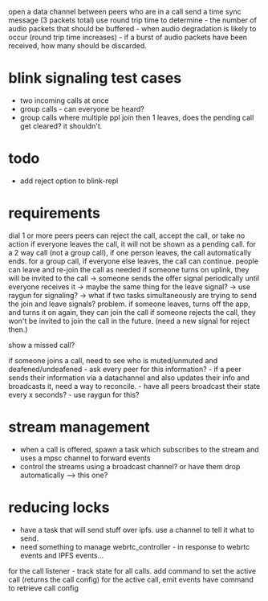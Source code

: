 
open a data channel between peers who are in a call
send a time sync message (3 packets total)
use round trip time to determine 
    - the number of audio packets that should be buffered
    - when audio degradation is likely to occur (round trip time increases)
    - if a burst of audio packets have been received, how many should be discarded. 


# blink signaling test cases
- two incoming calls at once
- group calls - can everyone be heard? 
- group calls where multiple ppl join then 1 leaves, does the pending call get cleared? it shouldn't. 


# todo
- add reject option to blink-repl


# requirements
dial 1 or more peers
peers can reject the call, accept the call, or take no action
if everyone leaves the call, it will not be shown as a pending call. 
for a 2 way call (not a group call), if one person leaves, the call automatically ends.
for a group call, if everyone else leaves, the call can continue. 
people can leave and re-join the call as needed
if someone turns on uplink, they will be invited to the call 
    -> someone sends the offer signal periodically until everyone receives it
    -> maybe the same thing for the leave signal? 
    -> use raygun for signaling? 
    -> what if two tasks simultaneously are trying to send the join and leave signals? problem. 
if someone leaves, turns off the app, and turns it on again, they can join the call
if someone rejects the call, they won't be invited to join the call in the future. (need a new signal for reject then.)

show a missed call?

if someone joins a call, need to see who is muted/unmuted and deafened/undeafened
    - ask every peer for this information?
    - if a peer sends their information via a datachannel and also updates their info and broadcasts it, need a way to reconcile. 
    - have all peers broadcast their state every x seconds? 
    - use raygun for this?

# stream management
- when a call is offered, spawn a task which subscribes to the stream and uses a mpsc channel to forward events
- control the streams  using a broadcast channel? or have them drop automatically --> this one? 

# reducing locks
- have a task that will send stuff over ipfs. use a channel to tell it what to send. 
- need something to manage webrtc_controller - in response to webrtc events and IPFS events...

for the call listener - track state for all calls. 
add command to set the active call (returns the call config)
for the active call, emit events
have command to retrieve call config 